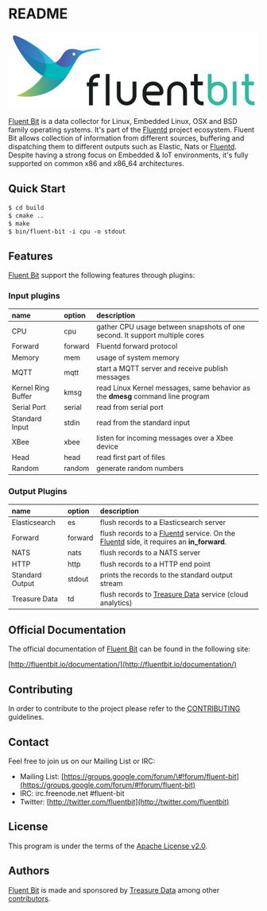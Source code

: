 # README

![](.gitbook/assets/fluentbit_logo.png)

[Fluent Bit](http://fluentbit.io) is a data collector for Linux, Embedded Linux, OSX and BSD family operating systems. It's part of the [Fluentd](http://fluentd.org) project ecosystem. Fluent Bit allows collection of information from different sources, buffering and dispatching them to different outputs such as Elastic, Nats or [Fluentd](http://fluentd.org). Despite having a strong focus on Embedded & IoT environments, it's fully supported on common x86 and x86\_64 architectures.

## Quick Start

```text
$ cd build
$ cmake ..
$ make
$ bin/fluent-bit -i cpu -o stdout
```

## Features

[Fluent Bit](http://fluentbit.io) support the following features through plugins:

### Input plugins

| name | option | description |
| :--- | :--- | :--- |
| CPU | cpu | gather CPU usage between snapshots of one second. It support multiple cores |
| Forward | forward | Fluentd forward protocol |
| Memory | mem | usage of system memory |
| MQTT | mqtt | start a MQTT server and receive publish messages |
| Kernel Ring Buffer | kmsg | read Linux Kernel messages, same behavior as the **dmesg** command line program |
| Serial Port | serial | read from serial port |
| Standard Input | stdin | read from the standard input |
| XBee | xbee | listen for incoming messages over a Xbee device |
| Head | head | read first part of files |
| Random | random | generate random numbers |

### Output Plugins

| name | option | description |
| :--- | :--- | :--- |
| Elasticsearch | es | flush records to a Elasticsearch server |
| Forward | forward | flush records to a [Fluentd](http://fluentd.org) service. On the [Fluentd](http://fluentd.org) side, it requires an **in\_forward**. |
| NATS | nats | flush records to a NATS server |
| HTTP | http | flush records to a HTTP end point |
| Standard Output | stdout | prints the records to the standard output stream |
| Treasure Data | td | flush records to [Treasure Data](http://treasuredata.com) service \(cloud analytics\) |

## Official Documentation

The official documentation of [Fluent Bit](http://fluentbit.io) can be found in the following site:

[http://fluentbit.io/documentation/](http://fluentbit.io/documentation/)

## Contributing

In order to contribute to the project please refer to the [CONTRIBUTING](contributing.md) guidelines.

## Contact

Feel free to join us on our Mailing List or IRC:

* Mailing List: [https://groups.google.com/forum/\#!forum/fluent-bit](https://groups.google.com/forum/#!forum/fluent-bit)
* IRC: irc.freenode.net \#fluent-bit
* Twitter: [http://twitter.com/fluentbit](http://twitter.com/fluentbit)

## License

This program is under the terms of the [Apache License v2.0](http://www.apache.org/licenses/LICENSE-2.0).

## Authors

[Fluent Bit](http://fluentbit.io) is made and sponsored by [Treasure Data](http://treasuredata.com) among other [contributors](https://github.com/fluent/fluent-bit/graphs/contributors).

